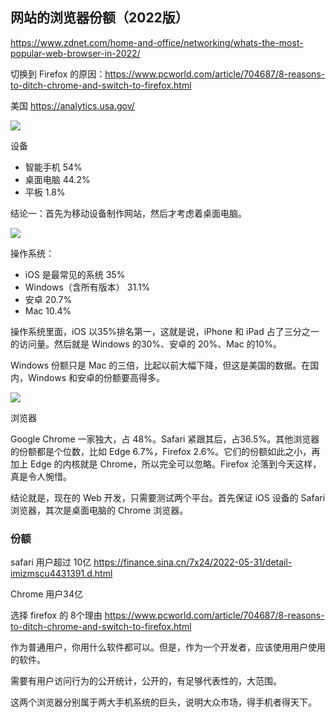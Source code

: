 ## 网站的浏览器份额（2022版）

https://www.zdnet.com/home-and-office/networking/whats-the-most-popular-web-browser-in-2022/

切换到 Firefox 的原因：https://www.pcworld.com/article/704687/8-reasons-to-ditch-chrome-and-switch-to-firefox.html

美国 https://analytics.usa.gov/

![](https://cdn.beekka.com/blogimg/asset/220204/bg2022040601.webp)

设备

- 智能手机 54%
- 桌面电脑 44.2%
- 平板 1.8%

结论一：首先为移动设备制作网站，然后才考虑着桌面电脑。

![](https://cdn.beekka.com/blogimg/asset/220204/bg2022040603.webp)

操作系统：

- iOS 是最常见的系统 35%
- Windows（含所有版本） 31.1%
- 安卓 20.7%
- Mac 10.4%

操作系统里面，iOS 以35%排名第一，这就是说，iPhone 和 iPad 占了三分之一的访问量。然后就是 Windows 的30%、安卓的 20%、Mac 的10%。

Windows 份额只是 Mac 的三倍，比起以前大幅下降，但这是美国的数据。在国内，Windows 和安卓的份额要高得多。

![](https://cdn.beekka.com/blogimg/asset/220204/bg2022040602.webp)

浏览器

Google Chrome 一家独大，占 48%。Safari 紧跟其后，占36.5%。其他浏览器的份额都是个位数，比如 Edge 6.7%，Firefox 2.6%。它们的份额如此之小，再加上 Edge 的内核就是 Chrome，所以完全可以忽略。Firefox 沦落到今天这样，真是令人惋惜。

结论就是，现在的 Web 开发，只需要测试两个平台。首先保证 iOS 设备的 Safari 浏览器，其次是桌面电脑的 Chrome 浏览器。

###  份额

safari 用户超过 10亿 https://finance.sina.cn/7x24/2022-05-31/detail-imizmscu4431391.d.html

Chrome 用户34亿

选择 firefox 的 8个理由 https://www.pcworld.com/article/704687/8-reasons-to-ditch-chrome-and-switch-to-firefox.html

作为普通用户，你用什么软件都可以。但是，作为一个开发者，应该使用用户使用的软件。

需要有用户访问行为的公开统计，公开的，有足够代表性的，大范围。

这两个浏览器分别属于两大手机系统的巨头，说明大众市场，得手机者得天下。